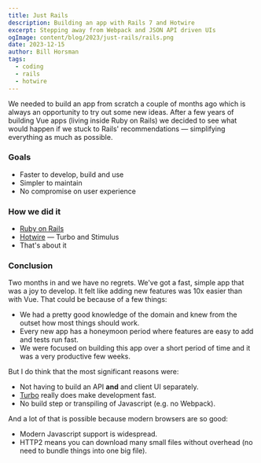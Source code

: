 ```yaml
---
title: Just Rails
description: Building an app with Rails 7 and Hotwire
excerpt: Stepping away from Webpack and JSON API driven UIs
ogImage: content/blog/2023/just-rails/rails.png
date: 2023-12-15
author: Bill Horsman
tags:
  - coding
  - rails
  - hotwire
---
```


We needed to build an app from scratch a couple of months ago which is always an opportunity to try out some new ideas. After a few years of building Vue apps (living inside Ruby on Rails) we decided to see what would happen if we stuck to Rails' recommendations &mdash; simplifying everything as much as possible.

### Goals

- Faster to develop, build and use
- Simpler to maintain
- No compromise on user experience

### How we did it

- [Ruby on Rails](https://rubyonrails.org/)
- [Hotwire](https://hotwired.dev/) &mdash; Turbo and Stimulus
- That's about it

### Conclusion

Two months in and we have no regrets. We've got a fast, simple app that was a joy to develop. It felt like adding new features was 10x easier than with Vue. That could be because of a few things:

- We had a pretty good knowledge of the domain and knew from the outset how most things should work.
- Every new app has a honeymoon period where features are easy to add and tests run fast.
- We were focused on building this app over a short period of time and it was a very productive few weeks.

But I do think that the most significant reasons were:

- Not having to build an API **and** and client UI separately.
- [Turbo](https://turbo.hotwired.dev/) really does make development fast.
- No build step or transpiling of Javascript (e.g. no Webpack).

And a lot of that is possible because modern browsers are so good:

- Modern Javascript support is widespread.
- HTTP2 means you can download many small files without overhead (no need to bundle things into one big file).
